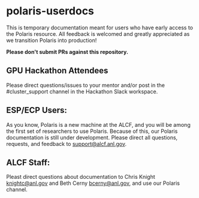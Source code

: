 # polaris-userdocs
This is temporary documentation meant for users who have early access to the Polaris resource. All feedback is welcomed and greatly appreciated as we transition Polaris into production!

**Please don't submit PRs against this repository.**

## GPU Hackathon Attendees ##
Please direct questions/issues to your mentor and/or post in the #cluster_support channel in the Hackathon Slack workspace.

## ESP/ECP Users: ## 
As you know, Polaris is a new machine at the ALCF, and you will be among the first set of researchers to use Polaris. Because of this, our Polaris documentation is still under development. Please direct all questions, requests, and feedback to <support@alcf.anl.gov>.

## ALCF Staff: ## 
Pleast direct questions about documentation to Chris Knight <knightc@anl.gov> and Beth Cerny <bcerny@anl.gov>, and use our Polaris channel.



